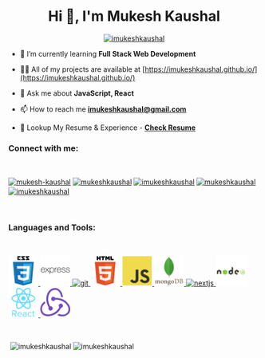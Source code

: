 <h1 align="center">Hi 👋, I'm Mukesh Kaushal</h1>


<p align="center"> <a href="https://github.com/ryo-ma/github-profile-trophy"><img src="https://github-profile-trophy.vercel.app/?username=imukeshkaushal" alt="imukeshkaushal" /></a> </p>

- 🌱 I’m currently learning **Full Stack Web Development**

- 👨‍💻 All of my projects are available at [https://imukeshkaushal.github.io/](https://imukeshkaushal.github.io/)

- 💬 Ask me about **JavaScript, React**

- 📫 How to reach me **imukeshkaushal@gmail.com**

- 📄 Lookup My Resume & Experience - **[Check Resume](https://drive.google.com/file/d/1ZrqRrRlDK5BMtD2JMXIn2Kc6hocr7j-S/view?usp=share_link)**


<h3 align="left">Connect with me:</h3>
<br/>
<p align="left">

<a href="https://linkedin.com/in/mukesh-kaushal" target="blank"><img align="center" src="https://raw.githubusercontent.com/rahuldkjain/github-profile-readme-generator/master/src/images/icons/Social/linked-in-alt.svg" alt="mukesh-kaushal" height="50" width="60" /></a>
<a href="https://codesandbox.com/mukeshkaushal" target="blank"><img align="center" src="https://raw.githubusercontent.com/rahuldkjain/github-profile-readme-generator/master/src/images/icons/Social/codesandbox.svg" alt="mukeshkaushal" height="50" width="60" /></a>
<a href="https://www.hackerrank.com/imukeshkaushal" target="blank"><img align="center" src="https://raw.githubusercontent.com/rahuldkjain/github-profile-readme-generator/master/src/images/icons/Social/hackerrank.svg" alt="imukeshkaushal" height="50" width="60" /></a>
<a href="https://www.leetcode.com/mukeshkaushal" target="blank"><img align="center" src="https://raw.githubusercontent.com/rahuldkjain/github-profile-readme-generator/master/src/images/icons/Social/leet-code.svg" alt="mukeshkaushal" height="50" width="60" /></a>
<a href="https://twitter.com/imukeshkaushal" target="blank"><img align="center" src="https://raw.githubusercontent.com/rahuldkjain/github-profile-readme-generator/master/src/images/icons/Social/twitter.svg" alt="imukeshkaushal" height="50" width="60" /></a>
</p>
<br/>

<h3 align="left" >Languages and Tools:</h3>
<br/>
<p align="left"> <a href="https://www.w3schools.com/css/" target="_blank" rel="noreferrer"> <img src="https://raw.githubusercontent.com/devicons/devicon/master/icons/css3/css3-original-wordmark.svg" alt="css3" width="60" height="60"/> </a> <a href="https://expressjs.com" target="_blank" rel="noreferrer"> <img src="https://raw.githubusercontent.com/devicons/devicon/master/icons/express/express-original-wordmark.svg" alt="express" width="60" height="60"/> </a> <a href="https://git-scm.com/" target="_blank" rel="noreferrer"> <img src="https://www.vectorlogo.zone/logos/git-scm/git-scm-icon.svg" alt="git" width="60" height="60"/> </a> <a href="https://www.w3.org/html/" target="_blank" rel="noreferrer"> <img src="https://raw.githubusercontent.com/devicons/devicon/master/icons/html5/html5-original-wordmark.svg" alt="html5" width="60" height="60"/> </a> <a href="https://developer.mozilla.org/en-US/docs/Web/JavaScript" target="_blank" rel="noreferrer"> <img src="https://raw.githubusercontent.com/devicons/devicon/master/icons/javascript/javascript-original.svg" alt="javascript" width="60" height="60"/> </a> <a href="https://www.mongodb.com/" target="_blank" rel="noreferrer"> <img src="https://raw.githubusercontent.com/devicons/devicon/master/icons/mongodb/mongodb-original-wordmark.svg" alt="mongodb" width="60" height="60"/> </a> <a href="https://nextjs.org/" target="_blank" rel="noreferrer"> <img src="https://cdn.worldvectorlogo.com/logos/nextjs-2.svg" alt="nextjs" width="60" height="60" background-color = "white"/> </a> <a href="https://nodejs.org" target="_blank" rel="noreferrer"> <img src="https://raw.githubusercontent.com/devicons/devicon/master/icons/nodejs/nodejs-original-wordmark.svg" alt="nodejs" width="60" height="60" /> </a> <a href="https://reactjs.org/" target="_blank" rel="noreferrer"> <img src="https://raw.githubusercontent.com/devicons/devicon/master/icons/react/react-original-wordmark.svg" alt="react" width="60" height="60"/> </a> <a href="https://redux.js.org" target="_blank" rel="noreferrer"> <img src="https://raw.githubusercontent.com/devicons/devicon/master/icons/redux/redux-original.svg" alt="redux" width="60" height="60"/> </a> </p>
<br/>



  <div display = "flex">
  <p>&nbsp;<img align="center" src="https://github-readme-stats.vercel.app/api?username=imukeshkaushal&show_icons=true&locale=en" alt="imukeshkaushal" width = "400"/>
  <img align="center" src="https://github-readme-streak-stats.herokuapp.com/?user=imukeshkaushal&" alt="imukeshkaushal" width = "400" />
</p>
  </div>



